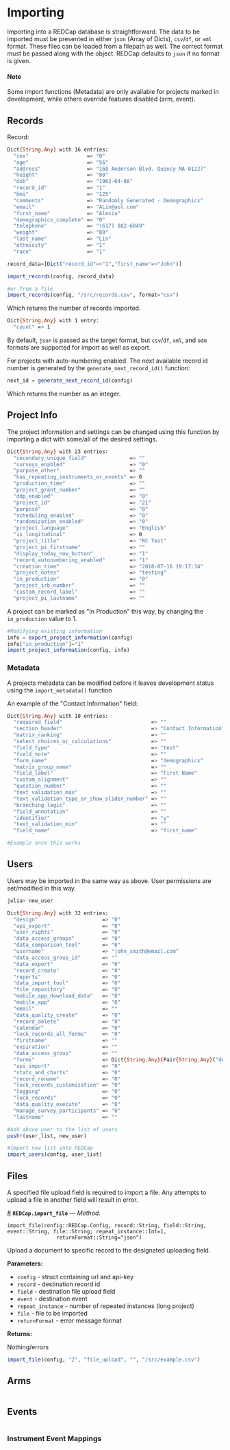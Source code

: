 


<a id='Importing-1'></a>

# Importing


Importing into a REDCap database is straightforward. The data to be imported must be presented in either `json` (Array of Dicts), `csv`/`df`, or `xml` format. These files can be loaded from a filepath as well. The correct format must be passed along with the object. REDCap defaults to `json` if no format is given.


<a id='Note-1'></a>

#### Note


Some import functions (Metadata) are only available for projects marked in development, while others override features disabled (arm, event).


<a id='Records-1'></a>

## Records


Record:


```bash
Dict{String,Any} with 16 entries:
  "sex"                   => "0"
  "age"                   => "56"
  "address"               => "168 Anderson Blvd. Quincy MA 01227"
  "height"                => "80"
  "dob"                   => "1962-04-08"
  "record_id"             => "1"
  "bmi"                   => "125"
  "comments"              => "Randomly Generated - Demographics"
  "email"                 => "ALin@aol.com"
  "first_name"            => "Alexia"
  "demographics_complete" => "0"
  "telephone"             => "(617) 882-6049"
  "weight"                => "80"
  "last_name"             => "Lin"
  "ethnicity"             => "1"
  "race"                  => "1"
```


```julia
record_data=[Dict("record_id"=>"1","first_name"=>"John")]

import_records(config, record_data)

#or from a file
import_records(config, "/src/records.csv", format="csv")
```


Which returns the number of records imported.


```bash
Dict{String,Any} with 1 entry:
  "count" => 1
```


By default, `json` is passed as the target format, but `csv`/`df`, `xml`, and `odm` formats are supported for import as well as export.


For projects with auto-numbering enabled. The next available record id number is generated by the `generate_next_record_id()` function:


```julia
next_id = generate_next_record_id(config)
```


Which returns the number as an integer.


<a id='Project-Info-1'></a>

## Project Info


The project information and settings can be changed using this function by importing a dict with some/all of the desired settings.


```bash
Dict{String,Any} with 23 entries:
  "secondary_unique_field"              => ""
  "surveys_enabled"                     => "0"
  "purpose_other"                       => ""
  "has_repeating_instruments_or_events" => 0
  "production_time"                     => ""
  "project_grant_number"                => ""
  "ddp_enabled"                         => "0"
  "project_id"                          => "21"
  "purpose"                             => "0"
  "scheduling_enabled"                  => "0"
  "randomization_enabled"               => "0"
  "project_language"                    => "English"
  "is_longitudinal"                     => 0
  "project_title"                       => "RC Test"
  "project_pi_firstname"                => ""
  "display_today_now_button"            => "1"
  "record_autonumbering_enabled"        => "1"
  "creation_time"                       => "2018-07-16 19:17:34"
  "project_notes"                       => "testing"
  "in_production"                       => "0"
  "project_irb_number"                  => ""
  "custom_record_label"                 => ""
  "project_pi_lastname"                 => ""

```


A project can be marked as "In Production" this way, by changing the `in_production` value to 1.


```julia
#Modifying existing information
info = export_project_information(config)
info["in_production"]="1"
import_project_information(config, info)
```


<a id='Metadata-1'></a>

### Metadata


A projects metadata can be modified before it leaves development status using the `import_metadata()` function


An example of the "Contact Information" field:


```bash
Dict{String,Any} with 18 entries:
  "required_field"                             => ""
  "section_header"                             => "Contact Information"
  "matrix_ranking"                             => ""
  "select_choices_or_calculations"             => ""
  "field_type"                                 => "text"
  "field_note"                                 => ""
  "form_name"                                  => "demographics"
  "matrix_group_name"                          => ""
  "field_label"                                => "First Name"
  "custom_alignment"                           => ""
  "question_number"                            => ""
  "text_validation_max"                        => ""
  "text_validation_type_or_show_slider_number" => ""
  "branching_logic"                            => ""
  "field_annotation"                           => ""
  "identifier"                                 => "y"
  "text_validation_min"                        => ""
  "field_name"                                 => "first_name"

```


```julia
#Example once this works
```


<a id='Users-1'></a>

## Users


Users may be imported in the same way as above. User permissions are set/modified in this way.


```bash
julia> new_user

Dict{String,Any} with 32 entries:
  "design"                     => "0"
  "api_export"                 => "0"
  "user_rights"                => "0"
  "data_access_groups"         => "0"
  "data_comparison_tool"       => "0"
  "username"                   => "john_smith@email.com"
  "data_access_group_id"       => ""
  "data_export"                => "0"
  "record_create"              => "0"
  "reports"                    => "0"
  "data_import_tool"           => "0"
  "file_repository"            => "0"
  "mobile_app_download_data"   => "0"
  "mobile_app"                 => "0"
  "email"                      => ""
  "data_quality_create"        => "0"
  "record_delete"              => "0"
  "calendar"                   => "0"
  "lock_records_all_forms"     => "0"
  "firstname"                  => ""
  "expiration"                 => ""
  "data_access_group"          => ""
  "forms"                      => Dict{String,Any}(Pair{String,Any}("demographics", "0"))
  "api_import"                 => "0"
  "stats_and_charts"           => "0"
  "record_rename"              => "0"
  "lock_records_customization" => "0"
  "logging"                    => "0"
  "lock_records"               => "0"
  "data_quality_execute"       => "0"
  "manage_survey_participants" => "0"
  "lastname"                   => ""

```


```julia
#Add above user to the list of users
push!(user_list, new_user)

#Import new list into REDCap
import_users(config, user_list)
```


<a id='Files-1'></a>

## Files


A specified file upload field is required to import a file. Any attempts to upload a file in another field will result in error.

<a id='REDCap.import_file-Tuple{REDCap.Config,String,String,String,String}' href='#REDCap.import_file-Tuple{REDCap.Config,String,String,String,String}'>#</a>
**`REDCap.import_file`** &mdash; *Method*.



```
import_file(config::REDCap.Config, record::String, field::String, event::String, file::String; repeat_instance::Int=1,
				returnFormat::String="json")
```

Upload a document to specific record to the designated uploading field.

**Parameters:**

  * `config` - struct containing url and api-key
  * `record` - destination record id
  * `field` - destination file upload field
  * `event` - destination event
  * `repeat_instance` - number of repeated instances (long project)
  * `file` - file to be imported
  * `returnFormat` - error message format

**Returns:**

Nothing/errors


```julia
import_file(config, "2", "file_upload", "", "/src/example.csv")
```


<a id='Arms-1'></a>

## Arms


```julia

```


<a id='Events-1'></a>

## Events


```julia

```


<a id='Instrument-Event-Mappings-1'></a>

### Instrument Event Mappings


```julia

```

